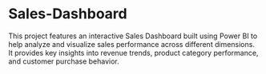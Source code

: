 # Sales-Dashboard
This project features an interactive Sales Dashboard built using Power BI to help analyze and visualize sales performance across different dimensions. It provides key insights into revenue trends, product category performance, and customer purchase behavior.

